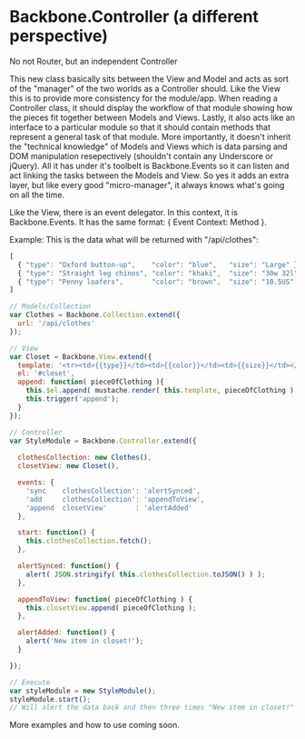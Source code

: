 Backbone.Controller (a different perspective)
=============================================
No not Router, but an independent Controller

This new class basically sits between the View and Model and acts as sort of the "manager" of the two worlds as a Controller should.  Like the View this is to provide more consistency for the module/app. When reading a Controller class, it should display the workflow of that module showing how the pieces fit together between Models and Views. Lastly, it also acts like an interface to a particular module so that it should contain methods that represent a general task of that module.  More importantly, it doesn't inherit the "technical knowledge" of Models and Views which is data parsing and DOM manipulation resepectively (shouldn't contain any Underscore or jQuery).  All it has under it's toolbelt is Backbone.Events so it can listen and act linking the tasks between the Models and View.  So yes it adds an extra layer, but like every good "micro-manager", it always knows what's going on all the time.

Like the View, there is an event delegator.  In this context, it is Backbone.Events.  It has the same format: { Event Context: Method }.

Example:
This is the data what will be returned with "/api/clothes":
```js
[
  { "type": "Oxford button-up",    "color": "blue",   "size": "Large" },
  { "type": "Straight leg chinos", "color": "khaki",  "size": "30w 32l" },
  { "type": "Penny loafers",       "color": "brown",  "size": "10.5US" }
]
```


```js
// Models/Collection
var Clothes = Backbone.Collection.extend({
  url: '/api/clothes'
});

// View
var Closet = Backbone.View.extend({ 
  template: '<tr><td>{{type}}</td><td>{{color}}</td><td>{{size}}</td></tr>',
  el: '#closet', 
  append: function( pieceOfClothing ){
    this.$el.append( mustache.render( this.template, pieceOfClothing ) );
    this.trigger('append');
  }
});

// Controller
var StyleModule = Backbone.Controller.extend({
  
  clothesCollection: new Clothes(),
  closetView: new Closet(),

  events: {
    'sync    clothesCollection': 'alertSynced',
    'add     clothesCollection': 'appendToView',
    'append  closetView'       : 'alertAdded'
  },

  start: function() {
    this.clothesCollection.fetch();
  },

  alertSynced: function() {
    alert( JSON.stringify( this.clothesCollection.toJSON() ) );
  },

  appendToView: function( pieceOfClothing ) {
    this.closetView.append( pieceOfClothing );
  },

  alertAdded: function() {
    alert('New item in closet!');
  }

});

// Execute
var styleModule = new StyleModule();
styleModule.start();
// Will alert the data back and then three times "New item in closet!"

```

More examples and how to use coming soon.